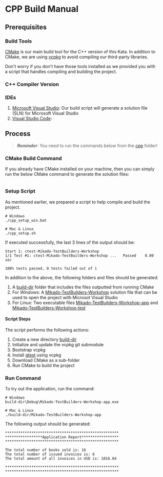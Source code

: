 # CPP Build Manual

## Prerequisites 

### Build Tools 

[CMake](https://cmake.org/) is our main build tool for the C++ version of this Kata. 
In addition to CMake, we are using [vcpkg](https://github.com/microsoft/vcpkg) to avoid compiling our third-party libraries.  

Don't worry if you don't have those tools installed as we provided you with a script that handles compiling and building the project. 
 
### C++ Compiler Version 

### IDEs 
1. [Microsoft Visual Studio](https://visualstudio.microsoft.com/): Our build script will generate a solution file (SLN) for Microsoft Visual Studio
1. [Visual Studio Code](https://code.visualstudio.com/): 

## Process 

> ***Reminder***:  You need to run the commands below from the [cpp](.) folder!

### CMake Build Command 

If you already have CMake installed on your machine, then you can simply run the below CMake command to generate the solution files:

```shell

```

### Setup Script 

As mentioned earlier, we prepared a script to help compile and build the project. 

```shell
# Windows
./cpp_setup_win.bat

# Mac & Linux 
./cpp_setup.sh
```

If executed successfully, the last 3 lines of the output should be: 

```shell
Start 1: ctest-Mikado-TestBuilders-Workshop
1/1 Test #1: ctest-Mikado-TestBuilders-Workshop ...   Passed    0.00 sec

100% tests passed, 0 tests failed out of 1
```

In addition to the above, the following folders and files should be generated:
1. A [build-dir](./build-dir) folder that includes the files outputted from running CMake
1. For *Windows*: A [Mikado-TestBuilders-Workshop](./build-dir/Mikado-TestBuilders-Workshop.sln) solution file that can be used to open the project with Microsot Visual Studio
1. For *Linux*: Two executable files [Mikado-TestBuilders-Workshop-app](./build-dir/Mikado-TestBuilders-Workshop-app) and [Mikado-TestBuilders-Workshop-test](./build-dir/Mikado-TestBuilders-Workshop-test)

#### Script Steps 
The script performs the following actions: 
1. Create a new directory [build-dir](./build-dir)
1. Initialize and update the vcpkg git submodule
1. Bootstrap vcpkg
1. Install [gtest](https://github.com/google/googletest) using vcpkg
1. Download CMake as a sub-folder
1. Run CMake to build the project

### Run Command

To try out the application, run the command:

```shell
# Windows
build-dir\Debug\Mikado-TestBuilders-Workshop-app.exe

# Mac & Linux 
./build-dir/Mikado-TestBuilders-Workshop-app
```

The following output should be generated:

```shell
****************************************************
*****************Application Report*****************
****************************************************

The total number of books sold is: 16
The total number of issued invoices is: 6
The total amount of all invoices in USD is: 1016.04

****************************************************
****************************************************
```
